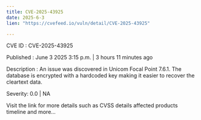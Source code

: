 ```yaml
---
title: CVE-2025-43925
date: 2025-6-3
lien: "https://cvefeed.io/vuln/detail/CVE-2025-43925"

---
```


CVE ID : CVE-2025-43925

Published :  June 3
2025
3:15 p.m. | 3 hours
11 minutes ago

Description : An issue was discovered in Unicom Focal Point 7.6.1. The database is encrypted with a hardcoded key
making it easier to recover the cleartext data.

Severity: 0.0 | NA

Visit the link for more details
such as CVSS details
affected products
timeline
and more...
